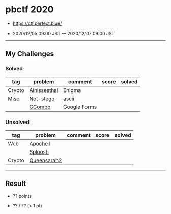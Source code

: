 # pbctf 2020

* https://ctf.perfect.blue/

* 2020/12/05 09:00 JST — 2020/12/07 09:00 JST

---

## My Challenges

### Solved

| tag    | problem                      | comment      | score | solved |
| ------ | ---------------------------- | ------------ | ----: | -----: |
| Crypto | [Ainissesthai](Ainissesthai) | Enigma       |       |        |
| Misc   | [Not-stego](Not-stego)       | ascii        |       |        |
|        | [GCombo](GCombo)             | Google Forms |       |        |

### Unsolved

| tag    | problem                    | comment | score | solved |
| ------ | -------------------------- | ------- | ----: | -----: |
| Web    | [Apoche I](Apoche_I)       |         |       |        |
|        | [Sploosh](Sploosh)         |         |       |        |
| Crypto | [Queensarah2](Queensarah2) |         |       |        |

---

## Result

* ?? points

* ?? / ?? (> 1 pt)